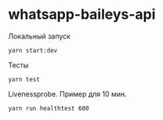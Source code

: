 # whatsapp-baileys-api

Локальный запуск

```shell
yarn start:dev
```

Тесты

```shell
yarn test
```

Livenessprobe. Пример для 10 мин.

```shell
yarn run healthtest 600
```
